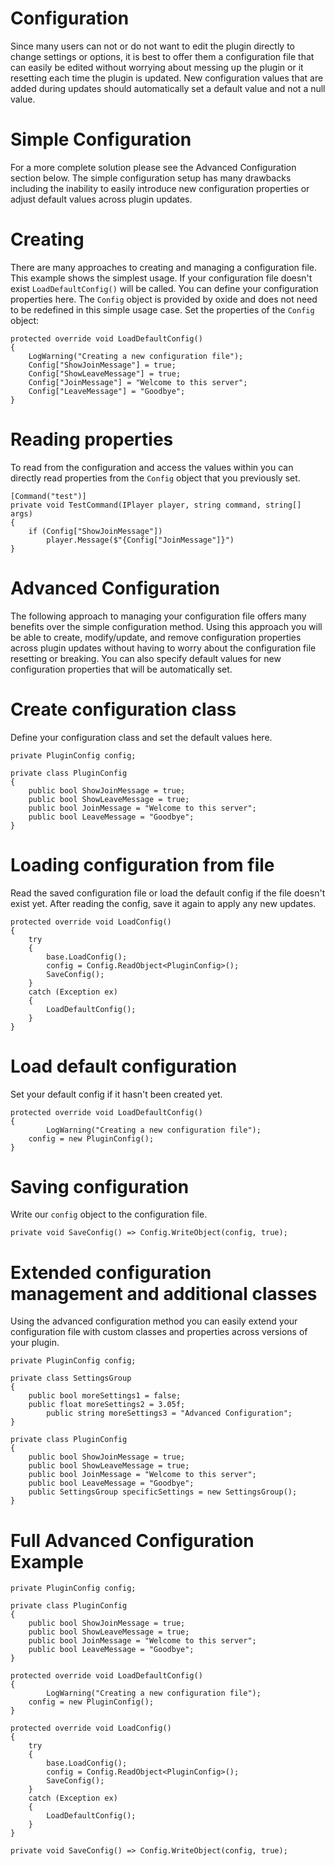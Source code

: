 # Configuration

Since many users can not or do not want to edit the plugin directly to change settings or options, it is best to offer them a configuration file that can easily be edited without worrying about messing up the plugin or it resetting each time the plugin is updated. New configuration values that are added during updates should automatically set a default value and not a null value.

# Simple Configuration
For a more complete solution please see the Advanced Configuration section below. The simple configuration setup has many drawbacks including the inability to easily introduce new configuration properties or adjust default values across plugin updates.

# Creating
There are many approaches to creating and managing a configuration file. This example shows the simplest usage. If your configuration file doesn't exist `LoadDefaultConfig()` will be called. You can define your configuration properties here. The `Config` object is provided by oxide and does not need to be redefined in this simple usage case. Set the properties of the `Config` object:
```
protected override void LoadDefaultConfig()
{
    LogWarning("Creating a new configuration file");
    Config["ShowJoinMessage"] = true;
    Config["ShowLeaveMessage"] = true;
    Config["JoinMessage"] = "Welcome to this server";
    Config["LeaveMessage"] = "Goodbye";
}
```

# Reading properties
To read from the configuration and access the values within you can directly read properties from the `Config` object that you previously set.
```
[Command("test")]
private void TestCommand(IPlayer player, string command, string[] args)
{
    if (Config["ShowJoinMessage"])
        player.Message($"{Config["JoinMessage"]}")
}
```

# Advanced Configuration
The following approach to managing your configuration file offers many benefits over the simple configuration method. Using this approach you will be able to create, modify/update, and remove configuration properties across plugin updates without having to worry about the configuration file resetting or breaking. You can also specify default values for new configuration properties that will be automatically set.

# Create configuration class
Define your configuration class and set the default values here.
```
private PluginConfig config;

private class PluginConfig
{
	public bool ShowJoinMessage = true;
	public bool ShowLeaveMessage = true;
	public bool JoinMessage = "Welcome to this server";
	public bool LeaveMessage = "Goodbye";
}

```

# Loading configuration from file
Read the saved configuration file or load the default config if the file doesn't exist yet. After reading the config, save it again to apply any new updates.
```
protected override void LoadConfig()
{
    try
    {
        base.LoadConfig();
        config = Config.ReadObject<PluginConfig>();
        SaveConfig();
    }
    catch (Exception ex)
    {
        LoadDefaultConfig();
    }
}
```

# Load default configuration
Set your default config if it hasn't been created yet.
```
protected override void LoadDefaultConfig()
{
        LogWarning("Creating a new configuration file");
	config = new PluginConfig();
}
```

# Saving configuration
Write our `config` object to the configuration file.
```
private void SaveConfig() => Config.WriteObject(config, true);
```

# Extended configuration management and additional classes
Using the advanced configuration method you can easily extend your configuration file with custom classes and properties across versions of your plugin.
```
private PluginConfig config;

private class SettingsGroup
{
	public bool moreSettings1 = false;
	public float moreSettings2 = 3.05f;
    	public string moreSettings3 = "Advanced Configuration";
}

private class PluginConfig
{
	public bool ShowJoinMessage = true;
	public bool ShowLeaveMessage = true;
	public bool JoinMessage = "Welcome to this server";
	public bool LeaveMessage = "Goodbye";
	public SettingsGroup specificSettings = new SettingsGroup();
}
```

# Full Advanced Configuration Example
```
private PluginConfig config;

private class PluginConfig
{
	public bool ShowJoinMessage = true;
	public bool ShowLeaveMessage = true;
	public bool JoinMessage = "Welcome to this server";
	public bool LeaveMessage = "Goodbye";
}

protected override void LoadDefaultConfig()
{
        LogWarning("Creating a new configuration file");
	config = new PluginConfig();
}

protected override void LoadConfig()
{
    try
    {
        base.LoadConfig();
        config = Config.ReadObject<PluginConfig>();
        SaveConfig();
    }
    catch (Exception ex)
    {
        LoadDefaultConfig();
    }
}

private void SaveConfig() => Config.WriteObject(config, true);
```
